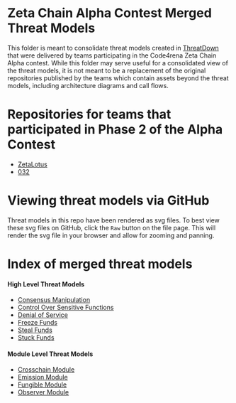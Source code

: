 # Zeta Chain Alpha Contest Merged Threat Models

This folder is meant to consolidate threat models created in [ThreatDown](https://threatdown.xyz/) that were delivered by teams participating in the Code4rena Zeta Chain Alpha contest.  While this folder may serve useful for a consolidated view of the threat models, it is not meant to be a replacement of the original repositories published by the teams which contain assets beyond the threat models, including architecture diagrams and call flows.

# Repositories for teams that participated in Phase 2 of the Alpha Contest

 - [ZetaLotus](https://github.com/BlockChomper/threats-zetachain/tree/main/BlockChomper-0xladboy-reentrant)
 - [032](https://github.com/O-Three-Two/2023-10-zetachain-alpha)


# Viewing threat models via GitHub

Threat models in this repo have been rendered as svg files.  To best view these svg files on GitHub, click the `Raw` button on the file page.  This will render the svg file in your browser and allow for zooming and panning.

# Index of merged threat models

#### High Level Threat Models

- [Consensus Manipulation](https://github.com/0xean/zetachain-alpha/blob/main/threat_models/high_level_threat_modelling/consensus_manipulation/consensus_manipulation.svg)
- [Control Over Sensitive Functions](https://github.com/0xean/zetachain-alpha/blob/main/threat_models/high_level_threat_modelling/control_over_sensitive_functions/control_over_sensitive.svg)
- [Denial of Service](https://github.com/0xean/zetachain-alpha/blob/main/threat_models/high_level_threat_modelling/denial_of_service/dos.svg)
- [Freeze Funds](https://github.com/0xean/zetachain-alpha/blob/main/threat_models/high_level_threat_modelling/freeze_funds/freeze_funds.svg)
- [Steal Funds](https://github.com/0xean/zetachain-alpha/blob/main/threat_models/high_level_threat_modelling/steal_funds/steal_funds.svg)
- [Stuck Funds](https://github.com/0xean/zetachain-alpha/blob/main/threat_models/high_level_threat_modelling/stuck_funds/stuck_funds.svg)

#### Module Level Threat Models

- [Crosschain Module](https://github.com/0xean/zetachain-alpha/blob/main/threat_models/modules_level_threat_modelling/crosschain_module/crosschain_module.svg)
- [Emission Module](https://github.com/0xean/zetachain-alpha/blob/main/threat_models/modules_level_threat_modelling/emission_module/emission_module.svg)
- [Fungible Module](https://github.com/0xean/zetachain-alpha/blob/main/threat_models/modules_level_threat_modelling/fungible_module/fungible_module.svg)
- [Observer Module](https://github.com/0xean/zetachain-alpha/blob/main/threat_models/modules_level_threat_modelling/observer_module/observer_module.svg)
